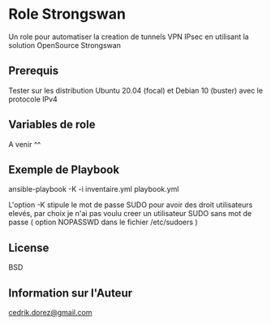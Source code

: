 Role Strongswan
===============

Un role pour automatiser la creation de tunnels VPN IPsec en utilisant la solution OpenSource Strongswan

Prerequis
----------

Tester sur les distribution Ubuntu 20.04 (focal) et Debian 10 (buster) avec le protocole IPv4

Variables de role
-----------------

A venir ^^

Exemple de Playbook
----------------

ansible-playbook -K -i inventaire.yml playbook.yml 

L'option -K stipule le mot de passe SUDO pour avoir des droit utilisateurs elevés, par choix je n'ai pas voulu
creer un utilisateur SUDO sans mot de passe ( option NOPASSWD dans le fichier /etc/sudoers )

License
-------

BSD

Information sur l'Auteur
------------------------

cedrik.dorez@gmail.com

